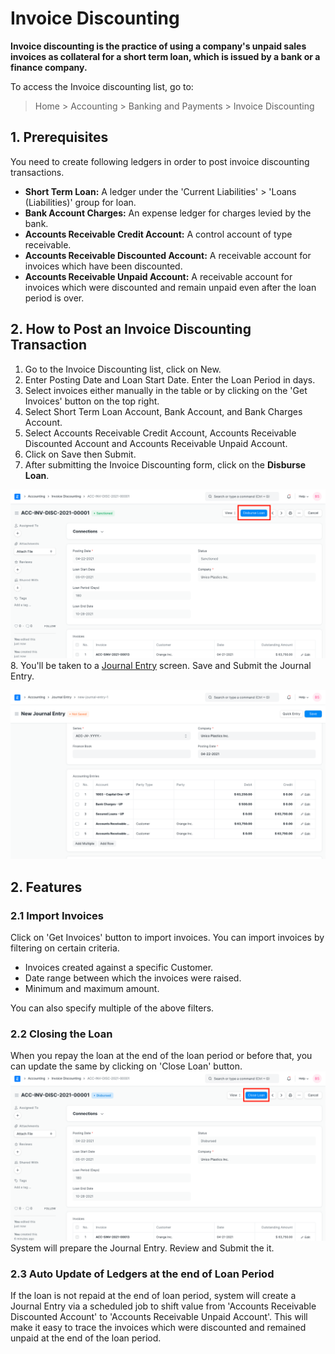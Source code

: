 
# Invoice Discounting


**Invoice discounting is the practice of using a company's unpaid sales invoices as collateral for a short term loan, which is issued by a bank or a finance company.**


To access the Invoice discounting list, go to:



> 
> Home > Accounting > Banking and Payments > Invoice Discounting
> 
> 
> 


## 1. Prerequisites


You need to create following ledgers in order to post invoice discounting transactions.


* **Short Term Loan:** A ledger under the 'Current Liabilities' > 'Loans (Liabilities)' group for loan.
* **Bank Account Charges:** An expense ledger for charges levied by the bank.
* **Accounts Receivable Credit Account:** A control account of type receivable.
* **Accounts Receivable Discounted Account:** A receivable account for invoices which have been discounted.
* **Accounts Receivable Unpaid Account:** A receivable account for invoices which were discounted and remain unpaid even after the loan period is over.


## 2. How to Post an Invoice Discounting Transaction


1. Go to the Invoice Discounting list, click on New.
2. Enter Posting Date and Loan Start Date. Enter the Loan Period in days.
3. Select invoices either manually in the table or by clicking on the 'Get Invoices' button on the top right.
4. Select Short Term Loan Account, Bank Account, and Bank Charges Account.
5. Select Accounts Receivable Credit Account, Accounts Receivable Discounted Account and Accounts Receivable Unpaid Account.
6. Click on Save then Submit.
7. After submitting the Invoice Discounting form, click on the **Disburse Loan**.


![Disburse Loan in Invoice Discounting](/files/invoice-discounting.png)
8. You'll be taken to a [Journal Entry](/docs/en/accounts/journal-entry) screen. Save and Submit the Journal Entry.


![Journal Entry](/files/invoice-discounting-journal-entry.png)


## 2. Features


### 2.1 Import Invoices


Click on 'Get Invoices' button to import invoices. You can import invoices by filtering on certain criteria.


* Invoices created against a specific Customer.
* Date range between which the invoices were raised.
* Minimum and maximum amount.


You can also specify multiple of the above filters.


### 2.2 Closing the Loan


When you repay the loan at the end of the loan period or before that, you can update the same by clicking on 'Close Loan' button.
 ![Journal Entry](/files/invoice-discounting-close-loan.png)
System will prepare the Journal Entry. Review and Submit the it.


### 2.3 Auto Update of Ledgers at the end of Loan Period


If the loan is not repaid at the end of loan period, system will create a Journal Entry via a scheduled job to shift value from 'Accounts Receivable Discounted Account' to 'Accounts Receivable Unpaid Account'. This will make it easy to trace the invoices which were discounted and remained unpaid at the end of the loan period.


